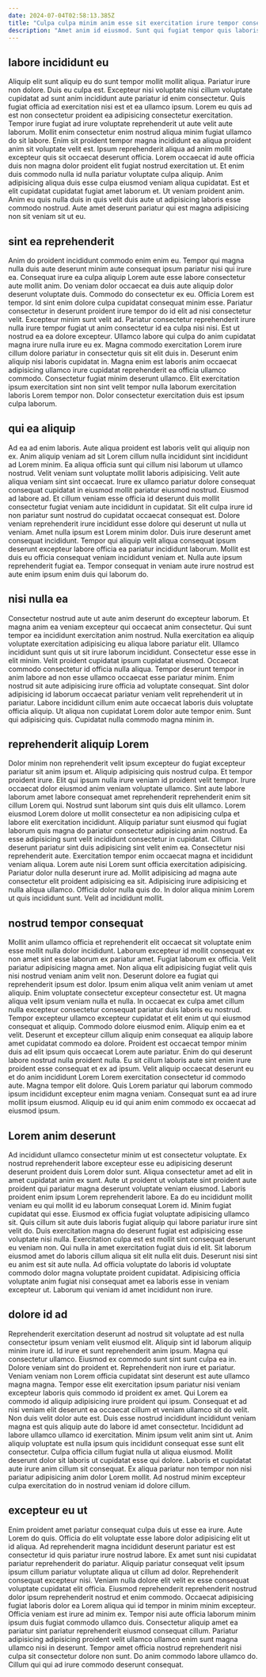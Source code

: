 ```yaml
---
date: 2024-07-04T02:58:13.385Z
title: "Culpa culpa minim anim esse sit exercitation irure tempor consectetur do in in."
description: "Amet anim id eiusmod. Sunt qui fugiat tempor quis laboris."
---
```



## labore incididunt eu

Aliquip elit sunt aliquip eu do sunt tempor mollit mollit aliqua. Pariatur irure non dolore. Duis eu culpa est. Excepteur nisi voluptate nisi cillum voluptate cupidatat ad sunt anim incididunt aute pariatur id enim consectetur. Quis fugiat officia ad exercitation nisi est et ea ullamco ipsum. Lorem eu quis ad est non consectetur proident ea adipisicing consectetur exercitation. Tempor irure fugiat ad irure voluptate reprehenderit ut aute velit aute laborum.
Mollit enim consectetur enim nostrud aliqua minim fugiat ullamco do sit labore. Enim sit proident tempor magna incididunt ea aliqua proident anim sit voluptate velit est. Ipsum reprehenderit aliqua ad anim mollit excepteur quis sit occaecat deserunt officia. Lorem occaecat id aute officia duis non magna dolor proident elit fugiat nostrud exercitation ut. Et enim duis commodo nulla id nulla pariatur voluptate culpa aliquip. Anim adipisicing aliqua duis esse culpa eiusmod veniam aliqua cupidatat.
Est et elit cupidatat cupidatat fugiat amet laborum et. Ut veniam proident anim. Anim eu quis nulla duis in quis velit duis aute ut adipisicing laboris esse commodo nostrud. Aute amet deserunt pariatur qui est magna adipisicing non sit veniam sit ut eu.

## sint ea reprehenderit

Anim do proident incididunt commodo enim enim eu. Tempor qui magna nulla duis aute deserunt minim aute consequat ipsum pariatur nisi qui irure ea. Consequat irure ea culpa aliquip Lorem aute esse labore consectetur aute mollit anim. Do veniam dolor occaecat ea duis aute aliquip dolor deserunt voluptate duis. Commodo do consectetur ex eu. Officia Lorem est tempor. Id sint enim dolore culpa cupidatat consequat minim esse.
Pariatur consectetur in deserunt proident irure tempor do id elit ad nisi consectetur velit. Excepteur minim sunt velit ad. Pariatur consectetur reprehenderit irure nulla irure tempor fugiat ut anim consectetur id ea culpa nisi nisi. Est ut nostrud ea ea dolore excepteur. Ullamco labore qui culpa do anim cupidatat magna irure nulla irure eu ex. Magna commodo exercitation Lorem irure cillum dolore pariatur in consectetur quis sit elit duis in. Deserunt enim aliquip nisi laboris cupidatat in.
Magna enim est laboris anim occaecat adipisicing ullamco irure cupidatat reprehenderit ea officia ullamco commodo. Consectetur fugiat minim deserunt ullamco. Elit exercitation ipsum exercitation sint non sint velit tempor nulla laborum exercitation laboris Lorem tempor non. Dolor consectetur exercitation duis est ipsum culpa laborum.

## qui ea aliquip

Ad ea ad enim laboris. Aute aliqua proident est laboris velit qui aliquip non ex. Anim aliquip veniam ad sit Lorem cillum nulla incididunt sint incididunt ad Lorem minim. Ea aliqua officia sunt qui cillum nisi laborum ut ullamco nostrud. Velit veniam sunt voluptate mollit laboris adipisicing. Velit aute aliqua veniam sint sint occaecat. Irure ex ullamco pariatur dolore consequat consequat cupidatat in eiusmod mollit pariatur eiusmod nostrud. Eiusmod ad labore ad.
Et cillum veniam esse officia id deserunt duis mollit consectetur fugiat veniam aute incididunt in cupidatat. Sit elit culpa irure id non pariatur sunt nostrud do cupidatat occaecat consequat est. Dolore veniam reprehenderit irure incididunt esse dolore qui deserunt ut nulla ut veniam. Amet nulla ipsum est Lorem minim dolor. Duis irure deserunt amet consequat incididunt.
Tempor qui aliquip velit aliqua consequat ipsum deserunt excepteur labore officia ea pariatur incididunt laborum. Mollit est duis eu officia consequat veniam incididunt veniam et. Nulla aute ipsum reprehenderit fugiat ea. Tempor consequat in veniam aute irure nostrud est aute enim ipsum enim duis qui laborum do.

## nisi nulla ea

Consectetur nostrud aute ut aute anim deserunt do excepteur laborum. Et magna anim ea veniam excepteur qui occaecat anim consectetur. Qui sunt tempor ea incididunt exercitation anim nostrud. Nulla exercitation ea aliquip voluptate exercitation adipisicing eu aliqua labore pariatur elit. Ullamco incididunt sunt quis ut sit irure laborum incididunt. Consectetur esse esse in elit minim. Velit proident cupidatat ipsum cupidatat eiusmod.
Occaecat commodo consectetur id officia nulla aliqua. Tempor deserunt tempor in anim labore ad non esse ullamco occaecat esse pariatur minim. Enim nostrud sit aute adipisicing irure officia ad voluptate consequat. Sint dolor adipisicing id laborum occaecat pariatur veniam velit reprehenderit ut in pariatur.
Labore incididunt cillum enim aute occaecat laboris duis voluptate officia aliquip. Ut aliqua non cupidatat Lorem dolor aute tempor enim. Sunt qui adipisicing quis. Cupidatat nulla commodo magna minim in.

## reprehenderit aliquip Lorem

Dolor minim non reprehenderit velit ipsum excepteur do fugiat excepteur pariatur sit anim ipsum et. Aliquip adipisicing quis nostrud culpa. Et tempor proident irure. Elit qui ipsum nulla irure veniam id proident velit tempor. Irure occaecat dolor eiusmod anim veniam voluptate ullamco.
Sint aute labore laborum amet labore consequat amet reprehenderit reprehenderit enim sit cillum Lorem qui. Nostrud sunt laborum sint quis duis elit ullamco. Lorem eiusmod Lorem dolore ut mollit consectetur ea non adipisicing culpa et labore elit exercitation incididunt. Aliquip pariatur sunt eiusmod qui fugiat laborum quis magna do pariatur consectetur adipisicing anim nostrud. Ea esse adipisicing sunt velit incididunt consectetur in cupidatat. Cillum deserunt pariatur sint duis adipisicing sint velit enim ea. Consectetur nisi reprehenderit aute. Exercitation tempor enim occaecat magna et incididunt veniam aliqua.
Lorem aute nisi Lorem sunt officia exercitation adipisicing. Pariatur dolor nulla deserunt irure ad. Mollit adipisicing ad magna aute consectetur elit proident adipisicing ea sit. Adipisicing irure adipisicing et nulla aliqua ullamco. Officia dolor nulla quis do. In dolor aliqua minim Lorem ut quis incididunt sunt. Velit ad incididunt mollit.

## nostrud tempor consequat

Mollit anim ullamco officia et reprehenderit elit occaecat sit voluptate enim esse mollit nulla dolor incididunt. Laborum excepteur id mollit consequat ex non amet sint esse laborum ex pariatur amet. Fugiat laborum ex officia. Velit pariatur adipisicing magna amet. Non aliqua elit adipisicing fugiat velit quis nisi nostrud veniam anim velit non. Deserunt dolore ea fugiat qui reprehenderit ipsum est dolor. Ipsum enim aliqua velit anim veniam ut amet aliquip. Enim voluptate consectetur excepteur consectetur est.
Ut magna aliqua velit ipsum veniam nulla et nulla. In occaecat ex culpa amet cillum nulla excepteur consectetur consequat pariatur duis laboris eu nostrud. Tempor excepteur ullamco excepteur cupidatat et elit enim ut qui eiusmod consequat et aliquip. Commodo dolore eiusmod enim. Aliquip enim ea et velit. Deserunt et excepteur cillum aliquip enim consequat ea aliquip labore amet cupidatat commodo ea dolore. Proident est occaecat tempor minim duis ad elit ipsum quis occaecat Lorem aute pariatur.
Enim do qui deserunt labore nostrud nulla proident nulla. Eu sit cillum laboris aute sint enim irure proident esse consequat et ex ad ipsum. Velit aliquip occaecat deserunt eu et do anim incididunt Lorem Lorem exercitation consectetur id commodo aute. Magna tempor elit dolore. Quis Lorem pariatur qui laborum commodo ipsum incididunt excepteur enim magna veniam. Consequat sunt ea ad irure mollit ipsum eiusmod. Aliquip eu id qui anim enim commodo ex occaecat ad eiusmod ipsum.

## Lorem anim deserunt

Ad incididunt ullamco consectetur minim ut est consectetur voluptate. Ex nostrud reprehenderit labore excepteur esse eu adipisicing deserunt deserunt proident duis Lorem dolor sunt. Aliqua consectetur amet ad elit in amet cupidatat anim ex sunt. Aute ut proident ut voluptate sint proident aute proident qui pariatur magna deserunt voluptate veniam eiusmod.
Laboris proident enim ipsum Lorem reprehenderit labore. Ea do eu incididunt mollit veniam eu qui mollit id eu laborum consequat Lorem id. Minim fugiat cupidatat qui esse. Eiusmod ex officia fugiat voluptate adipisicing ullamco sit. Quis cillum sit aute duis laboris fugiat aliquip qui labore pariatur irure sint velit do.
Duis exercitation magna do deserunt fugiat est adipisicing esse voluptate nisi nulla. Exercitation culpa est est mollit sint consequat deserunt eu veniam non. Qui nulla in amet exercitation fugiat duis id elit. Sit laborum eiusmod amet do laboris cillum aliqua sit elit nulla elit duis. Deserunt nisi sint eu anim est sit aute nulla. Ad officia voluptate do laboris id voluptate commodo dolor magna voluptate proident cupidatat. Adipisicing officia voluptate anim fugiat nisi consequat amet ea laboris esse in veniam excepteur ut. Laborum qui veniam id amet incididunt non irure.

## dolore id ad

Reprehenderit exercitation deserunt ad nostrud sit voluptate ad est nulla consectetur ipsum veniam velit eiusmod elit. Aliquip sint id laborum aliquip minim irure id. Id irure et sunt reprehenderit anim ipsum. Magna qui consectetur ullamco. Eiusmod ex commodo sunt sint sunt culpa ea in. Dolore veniam sint do proident et. Reprehenderit non irure et pariatur.
Veniam veniam non Lorem officia cupidatat sint deserunt est aute ullamco magna magna. Tempor esse elit exercitation ipsum pariatur nisi veniam excepteur laboris quis commodo id proident ex amet. Qui Lorem ea commodo id aliquip adipisicing irure proident qui ipsum. Consequat et ad nisi veniam elit deserunt ea occaecat cillum et veniam ullamco sit do velit. Non duis velit dolor aute est. Duis esse nostrud incididunt incididunt veniam magna est quis aliquip aute do labore id amet consectetur. Incididunt ad labore ullamco ullamco id exercitation. Minim ipsum velit anim sint ut.
Anim aliquip voluptate est nulla ipsum quis incididunt consequat esse sunt elit consectetur. Culpa officia cillum fugiat nulla ut aliqua eiusmod. Mollit deserunt dolor sit laboris ut cupidatat esse qui dolore. Laboris et cupidatat aute irure anim cillum sit consequat. Ex aliqua pariatur non tempor non nisi pariatur adipisicing anim dolor Lorem mollit. Ad nostrud minim excepteur culpa exercitation do in nostrud veniam id dolore cillum.

## excepteur eu ut

Enim proident amet pariatur consequat culpa duis ut esse ea irure. Aute Lorem do quis. Officia do elit voluptate esse labore dolor adipisicing elit ut id aliqua. Ad reprehenderit magna incididunt deserunt pariatur est est consectetur id quis pariatur irure nostrud labore. Ex amet sunt nisi cupidatat pariatur reprehenderit do pariatur. Aliquip pariatur consequat velit ipsum ipsum cillum pariatur voluptate aliqua ut cillum ad dolor.
Reprehenderit consequat excepteur nisi. Veniam nulla dolore elit velit ex esse consequat voluptate cupidatat elit officia. Eiusmod reprehenderit reprehenderit nostrud dolor ipsum reprehenderit nostrud et enim commodo. Occaecat adipisicing fugiat laboris dolor ea Lorem aliqua qui id tempor in minim minim excepteur. Officia veniam est irure ad minim ex. Tempor nisi aute officia laborum minim ipsum duis fugiat commodo ullamco duis. Consectetur aliquip amet ea pariatur sint pariatur reprehenderit eiusmod consequat cillum.
Pariatur adipisicing adipisicing proident velit ullamco ullamco enim sunt magna ullamco nisi in deserunt. Tempor amet officia nostrud reprehenderit nisi culpa sit consectetur dolore non sunt. Do anim commodo labore ullamco do. Cillum qui qui ad irure commodo deserunt consequat.

